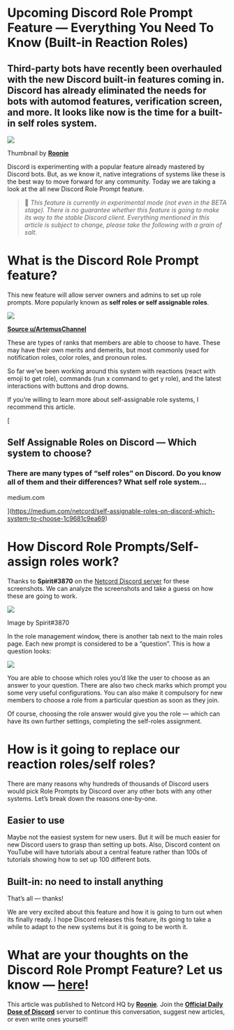 Upcoming Discord Role Prompt Feature — Everything You Need To Know (Built-in Reaction Roles)
============================================================================================

Third-party bots have recently been overhauled with the new Discord built-in features coming in. Discord has already eliminated the needs for bots with automod features, verification screen, and more. It looks like now is the time for a built-in self roles system.
------------------------------------------------------------------------------------------------------------------------------------------------------------------------------------------------------------------------------------------------------------------------

![](https://miro.medium.com/max/1400/1*KmzJaoA5yeFhZrBo8eVPiw.png)

Thumbnail by [**Roonie**](http://roonie.in)

Discord is experimenting with a popular feature already mastered by Discord bots. But, as we know it, native integrations of systems like these is the best way to move forward for any community. Today we are taking a look at the all new Discord Role Prompt feature.

> 📢 _This feature is currently in experimental mode (not even in the BETA stage). There is no guarantee whether this feature is going to make its way to the stable Discord client. Everything mentioned in this article is subject to change, please take the following with a grain of salt._

What is the Discord Role Prompt feature?
========================================

This new feature will allow server owners and admins to set up role prompts. More popularly known as **self roles or self assignable roles**.

![](https://miro.medium.com/max/1400/0*UvgzrckkxT5a-wSr.png)

[**Source u/ArtemusChannel**](https://www.reddit.com/r/discordapp/comments/ufd90a/discord_is_adding_role_prompts/)

These are types of ranks that members are able to choose to have. These may have their own merits and demerits, but most commonly used for notification roles, color roles, and pronoun roles.

So far we’ve been working around this system with reactions (react with emoji to get role), commands (run x command to get y role), and the latest interactions with buttons and drop downs.

If you’re willing to learn more about self-assignable role systems, I recommend this article.

[

Self Assignable Roles on Discord — Which system to choose?
----------------------------------------------------------

### There are many types of “self roles” on Discord. Do you know all of them and their differences? What self role system…

medium.com



](https://medium.com/netcord/self-assignable-roles-on-discord-which-system-to-choose-1c9681c9ea69)

How Discord Role Prompts/Self-assign roles work?
================================================

Thanks to **Spirit#3870** on the [Netcord Discord server](https://discord.gg/aBvMvdRNkd) for these screenshots. We can analyze the screenshots and take a guess on how these are going to work.

![](https://miro.medium.com/max/1400/0*EvZSd09fhQU7RVjh.png)

Image by Spirit#3870

In the role management window, there is another tab next to the main roles page. Each new prompt is considered to be a “question”. This is how a question looks:

![](https://miro.medium.com/max/1400/1*zzVFVxe2BgrCXUouBSldxQ.png)

You are able to choose which roles you’d like the user to choose as an answer to your question. There are also two check marks which prompt you some very useful configurations. You can also make it compulsory for new members to choose a role from a particular question as soon as they join.

Of course, choosing the role answer would give you the role — which can have its own further settings, completing the self-roles assignment.

How is it going to replace our reaction roles/self roles?
=========================================================

There are many reasons why hundreds of thousands of Discord users would pick Role Prompts by Discord over any other bots with any other systems. Let’s break down the reasons one-by-one.

Easier to use
-------------

Maybe not the easiest system for new users. But it will be much easier for new Discord users to grasp than setting up bots. Also, Discord content on YouTube will have tutorials about a central feature rather than 100s of tutorials showing how to set up 100 different bots.

Built-in: no need to install anything
-------------------------------------

That’s all — thanks!

We are very excited about this feature and how it is going to turn out when its finally ready. I hope Discord releases this feature, its going to take a while to adapt to the new systems but it is going to be worth it.

What are your thoughts on the Discord Role Prompt Feature? Let us know — [here](https://discord.gg/aBvMvdRNkd)!
===============================================================================================================

This article was published to Netcord HQ by [**Roonie**](http://roonie.in). Join the [**Official Daily Dose of Discord**](https://discord.gg/JjfYGRJ2NN) server to continue this conversation, suggest new articles, or even write ones yourself!
